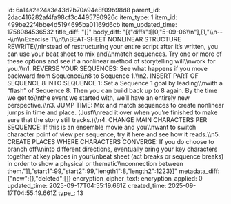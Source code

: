 id: 6a14a2e24a3e43d2b70a94e8f09b98d8
parent_id: 2dac416282af4fa98cf3c4495790926c
item_type: 1
item_id: 499be22f4bbe4d5194695ba01169d6cb
item_updated_time: 1758084536532
title_diff: "[]"
body_diff: "[{\"diffs\":[[0,\"5-09-06\\\n\"],[1,\"\\\n---\\\n\\\nExercise T\\\n\\\nBEAT-SHEET NONLINEAR STRUCTURE REWRITE\\\nInstead of restructuring your entire script after it’s written, you can use your beat sheet to mix and\\\nmatch sequences. Try one or more of these options and see if a nonlinear method of storytelling will\\\nwork for you.\\\n1. REVERSE YOUR SEQUENCES: See what happens if you move backward from Sequence\\\n8 to Sequence 1.\\\n2. INSERT PART OF SEQUENCE 8 INTO SEQUENCE 1: Set a Sequence 1 goal by leading\\\nwith a “flash” of Sequence 8. Then you can build back up to 8 again. By the time we get to\\\nthe event we started with, we’ll have an entirely new perspective.\\\n3. JUMP TIME: Mix and match sequences to create nonlinear jumps in time and place. (Just\\\nread it over when you’re finished to make sure that the story still tracks.)\\\n4. CHANGE MAIN CHARACTERS PER SEQUENCE: If this is an ensemble movie and you\\\nwant to switch character point of view per sequence, try it here and see how it reads.\\\n5. CREATE PLACES WHERE CHARACTERS CONVERGE: If you do choose to branch off\\\ninto different directions, eventually bring your key characters together at key places in your\\\nbeat sheet (act breaks or sequence breaks) in order to show a physical or thematic\\\nconnection between them.\"]],\"start1\":99,\"start2\":99,\"length1\":8,\"length2\":1223}]"
metadata_diff: {"new":{},"deleted":[]}
encryption_cipher_text: 
encryption_applied: 0
updated_time: 2025-09-17T04:55:19.661Z
created_time: 2025-09-17T04:55:19.661Z
type_: 13